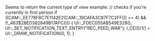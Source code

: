 Seems to return the current type of view
example: // checks if you're currently in first person
if ((CAM::_EE778F8C7E1142E2(CAM::_19CAFA3C87F7C2FF()) == 4) && (!__463_$28ED382849B17AFC())) {
    UI::_FDEC055AB549E328();
    UI::_SET_NOTIFICATION_TEXT_ENTRY("REC_FEED_WAR");
    l_CE[0/*1*/] = UI::_DRAW_NOTIFICATION(0, 1);
}